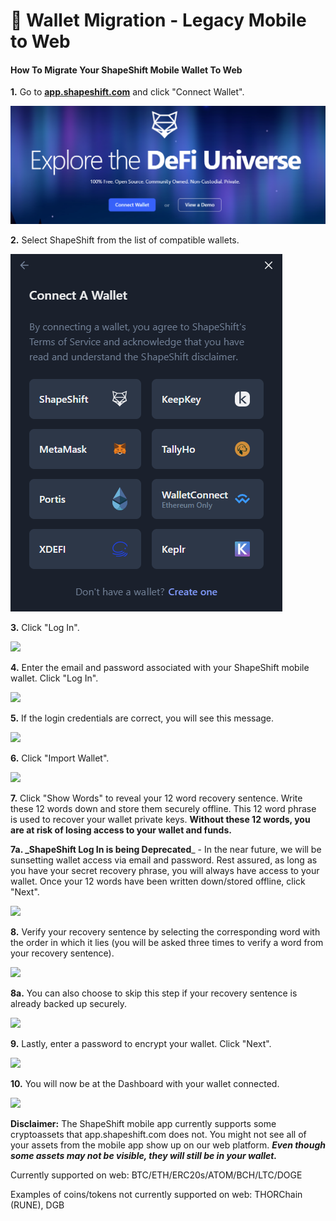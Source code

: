 # 👛 Wallet Migration - Legacy Mobile to Web

#### How To Migrate Your ShapeShift Mobile Wallet To Web

**1.** Go to [**app.shapeshift.com**](https://shapeshift.zendesk.com/hc/en-us/articles/app.shapeshift.com/connect-wallet) and click "Connect Wallet".

![](<../../../.gitbook/assets/image (185).png>)

**2.** Select ShapeShift from the list of compatible wallets.

![](<../../../.gitbook/assets/image (24).png>)

**3.** Click "Log In".

![](<../../../.gitbook/assets/image (215).png>)

**4.** Enter the email and password associated with your ShapeShift mobile wallet. Click "Log In".

![](<../../../.gitbook/assets/image (107).png>)

**5.** If the login credentials are correct, you will see this message.

![](<../../../.gitbook/assets/image (130).png>)

**6.** Click "Import Wallet".

![](<../../../.gitbook/assets/image (204).png>)

**7.** Click "Show Words" to reveal your 12 word recovery sentence. Write these 12 words down and store them securely offline. This 12 word phrase is used to recover your wallet private keys. **Without these 12 words, you are at risk of losing access to your wallet and funds.**

**7a. \_ShapeShift Log In is being Deprecated**\_ - In the near future, we will be sunsetting wallet access via email and password. Rest assured, as long as you have your secret recovery phrase, you will always have access to your wallet. Once your 12 words have been written down/stored offline, click "Next".

![](<../../../.gitbook/assets/image (208).png>)

**8.** Verify your recovery sentence by selecting the corresponding word with the order in which it lies (you will be asked three times to verify a word from your recovery sentence).

![](<../../../.gitbook/assets/image (89).png>)

**8a.** You can also choose to skip this step if your recovery sentence is already backed up securely.

![](<../../../.gitbook/assets/image (222).png>)

**9.** Lastly, enter a password to encrypt your wallet. Click "Next".

![](<../../../.gitbook/assets/image (152).png>)

**10.** You will now be at the Dashboard with your wallet connected.

![](<../../../.gitbook/assets/image (104).png>)

**Disclaimer:** The ShapeShift mobile app currently supports some cryptoassets that app.shapeshift.com does not. You might not see all of your assets from the mobile app show up on our web platform. _**Even though some assets may not be visible, they will still be in your wallet.**_

Currently supported on web: BTC/ETH/ERC20s/ATOM/BCH/LTC/DOGE

Examples of coins/tokens not currently supported on web: THORChain (RUNE), DGB
